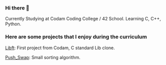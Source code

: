 ### Hi there 👋


Currently Studying at Codam Coding College / 42 School.
Learning C, C++, Python.


### Here are some projects that I enjoy during the curriculum

[Libft](https://github.com/joaovazvieira/Libft): First project from Codam, C standard Lib clone.

[Push_Swap](https://github.com/joaovazvieira/Push_Swap): Small sorting algorithm.

